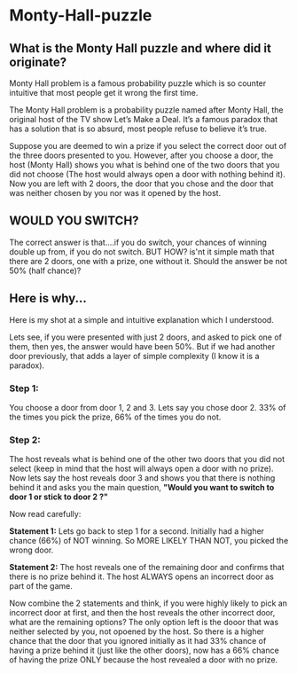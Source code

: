# Monty-Hall-puzzle

<h2> What is the Monty Hall puzzle and where did it originate? </h2>
Monty Hall problem is a famous probability puzzle which is so counter intuitive that most people get it wrong the first time.

The Monty Hall problem is a probability puzzle named after Monty Hall, the original host of the TV show Let’s Make a Deal. It’s a famous paradox that has a solution that is so absurd, most people refuse to believe it’s true.

Suppose you are deemed to win a prize if you select the correct door out of the three doors presented to you. However, after you choose a door, the host (Monty Hall) shows you what is behind one of the two doors
that you did not choose (The host would always open a door with nothing behind it). Now you are left with 2 doors, the door that you chose and the door that was neither chosen by you nor was it opened by the host.

<h2> WOULD YOU SWITCH? </h2>

The correct answer is that....if you do switch, your chances of winning double up from, if you do not switch.
BUT HOW? is'nt it simple math that there are 2 doors, one with a prize, one without it. Should the answer be not 50% (half chance)?


<h2> Here is why... </h2>
Here is my shot at a simple and intuitive explanation which I understood.

Lets see, if you were presented with just 2 doors, and asked to pick one of them, then yes, the answer would have been 50%.
But if we had another door previously, that adds a layer of simple complexity (I know it is a paradox).

<h3>Step 1: </h3>
You choose a door from door 1, 2 and 3. Lets say you chose door 2. 33% of the times you pick the prize, 66% of the times you do not.

<h3>Step 2: </h3>
The host reveals what is behind one of the other two doors that you did not select (keep in mind that the host will always open a door with no prize).
Now lets say the host reveals door 3 and shows you that there is nothing behind it and asks you the main question, <b>"Would you want to switch to door 1 or stick to door 2 ?"</b><br>

Now read carefully:<br>

<b>Statement 1:</b> Lets go back to step 1 for a second. Initially had a higher chance (66%) of NOT winning. So MORE LIKELY THAN NOT, you picked the wrong door.

<b>Statement 2:</b> The host reveals one of the remaining door and confirms that there is no prize behind it. The host ALWAYS opens an incorrect door as part of the game.


Now combine the 2 statements and think, if you were highly likely to pick an incorrect door at first, and then the host reveals the other incorrect door, what are the remaining options?
The only option left is the dooor that was neither selected by you, not opoened by the host. So there is a higher chance that the door that you ignored initially as it had 33% chance of
having a prize behind it (just like the other doors), now has a 66% chance of having the prize ONLY because the host revealed a door with no prize.
